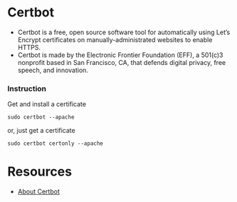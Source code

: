 # Certbot
- Certbot is a free, open source software tool for automatically using Let’s Encrypt certificates on manually-administrated websites to enable HTTPS.
- Certbot is made by the Electronic Frontier Foundation (EFF), a 501(c)3 nonprofit based in San Francisco, CA, that defends digital privacy, free speech, and innovation.

### Instruction
Get and install a certificate
```
sudo certbot --apache
```

or, just get a  certificate
```
sudo certbot certonly --apache
```

# Resources
- [About Certbot](https://certbot.eff.org/pages/about)